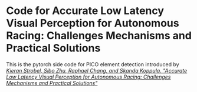 # Code for Accurate Low Latency Visual Perception for Autonomous Racing: Challenges Mechanisms and Practical Solutions

This is the pytorch side code for PICO element detection introduced by *[Kieran Strobel, Sibo Zhu, Raphael Chang, and Skanda Koppula. "Accurate Low Latency Visual Perception for Autonomous Racing: Challenges Mechanisms and Practical Solutions" ](https://driverless.mit.edu/)*
